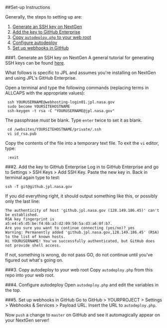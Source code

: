 ##Set-up Instructions

Generally, the steps to setting up are:

1. [Generate an SSH key on NextGen](#1-generate-an-ssh-key-on-nextgen)
2. [Add the key to GitHub Enterprise](#2-add-the-key-to-github-enterprise)
3. [Copy `autodeploy.php` to your web root](#3-copy-autodeploy-to-your-web-root)
4. [Configure autodeploy](#4-configure-autodeploy)
5. [Set up webhooks in GitHub](#5-set-up-webhooks-in-github)

###1. Generate an SSH key on NextGen
A general tutorial for generating SSH keys can be found [here](https://help.github.com/articles/generating-ssh-keys/).

What follows is specific to JPL and assumes you're installing on NextGen and using JPL's GitHub Enterprise. 

Open a terminal and type the following commands (replacing terms in ALLCAPS with the appropriate values):

```ssh
 ssh YOURUSERNAME@webhosting-login01.jpl.nasa.gov
 sudo become YOURSITEHOSTNAME
 ssh-keygen -t rsa -C "YOURUSERNAME@jpl.nasa.gov"
```
 The passphrase *must* be blank. Type `enter` twice to set it as blank.
```ssh
 cd /websites/YOURSITEHOSTNAME/private/.ssh
 vi id_rsa.pub
```
Copy the contents of the file into a temporary text file. To exit the `vi` editor, type:
```ssh
 :exit
```
###2. Add the key to GitHub Enterprise
Log in to GitHub Enterprise and go to Settings > SSH Keys > Add SSH Key. Paste the new key in. Back in terminal again type to test:
```ssh
ssh -T git@github.jpl.nasa.gov
```
If you did everything right, it should output something like this, or possibly only the last line:
```
The authenticity of host 'github.jpl.nasa.gov (128.149.186.45)' can't be established.
RSA key fingerprint is a5:e4:e5:d5:be:f4:6b:a3:d2:09:50:5a:d3:a6:0f:b7.
Are you sure you want to continue connecting (yes/no)? yes
Warning: Permanently added 'github.jpl.nasa.gov,128.149.186.45' (RSA) to the list of known hosts.
Hi YOURUSERNAME! You've successfully authenticated, but GitHub does not provide shell access.
```
If not, something is wrong, do not pass GO, do not continue until you've figured out what's going on. 

###3. Copy autodeploy to your web root
Copy `autodeploy.php` from this repo into your web root. 

###4. Configure autodeploy
Open `autodeploy.php` and edit the variables in the top.

###5. Set up webhooks in GitHub
Go to GitHub > YOURPROJECT > Settings > Webhooks & Services > Payload URL. Insert the URL to `autodeploy.php`.

Now `push` a change to `master` on GitHub and see it automagically appear on your NextGen server!
